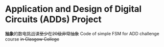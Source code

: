 # Application and Design of Digital Circuits (ADDs) Project  
**抽象**的数电挑战课~~至少在20级非常抽象~~
Code of simple FSM for ADD challenge course ~~in Glasgow College~~
